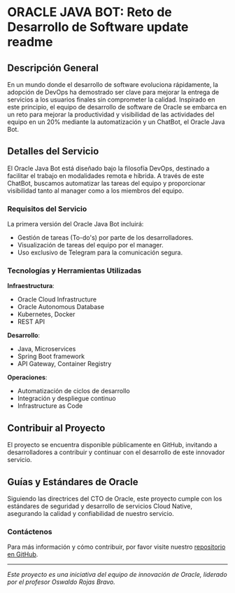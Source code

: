 # ORACLE JAVA  BOT: Reto de Desarrollo de Software update readme

## Descripción General
En un mundo donde el desarrollo de software evoluciona rápidamente, la adopción de DevOps ha demostrado ser clave para mejorar la entrega de servicios a los usuarios finales sin comprometer la calidad. Inspirado en este principio, el equipo de desarrollo de software de Oracle se embarca en un reto para mejorar la productividad y visibilidad de las actividades del equipo en un 20% mediante la automatización y un ChatBot, el Oracle Java Bot.

## Detalles del Servicio
El Oracle Java Bot está diseñado bajo la filosofía DevOps, destinado a facilitar el trabajo en modalidades remota e híbrida. A través de este ChatBot, buscamos automatizar las tareas del equipo y proporcionar visibilidad tanto al manager como a los miembros del equipo.

### Requisitos del Servicio
La primera versión del Oracle Java Bot incluirá:
- Gestión de tareas (To-do's) por parte de los desarrolladores.
- Visualización de tareas del equipo por el manager.
- Uso exclusivo de Telegram para la comunicación segura.

### Tecnologías y Herramientas Utilizadas
**Infraestructura**:
- Oracle Cloud Infrastructure
- Oracle Autonomous Database
- Kubernetes, Docker
- REST API

**Desarrollo**:
- Java, Microservices
- Spring Boot framework
- API Gateway, Container Registry

**Operaciones**:
- Automatización de ciclos de desarrollo
- Integración y despliegue continuo
- Infrastructure as Code

## Contribuir al Proyecto
El proyecto se encuentra disponible públicamente en GitHub, invitando a desarrolladores a contribuir y continuar con el desarrollo de este innovador servicio.

## Guías y Estándares de Oracle
Siguiendo las directrices del CTO de Oracle, este proyecto cumple con los estándares de seguridad y desarrollo de servicios Cloud Native, asegurando la calidad y confiabilidad de nuestro servicio.

### Contáctenos
Para más información y cómo contribuir, por favor visite nuestro [repositorio en GitHub](#).

---

*Este proyecto es una iniciativa del equipo de innovación de Oracle, liderado por el profesor Oswaldo Rojas Bravo.*
